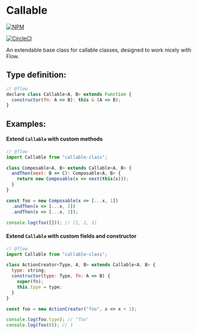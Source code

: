 # Callable

[![NPM](https://nodei.co/npm/callable-class.png)](https://npmjs.org/package/callable-class)

[![CircleCI](https://circleci.com/gh/sleexyz/callable.svg?style=svg)](https://circleci.com/gh/sleexyz/callable)


An extendable base class for callable classes, designed to work nicely with Flow.

## Type definition:

```js
// @flow
declare class Callable<A, B> extends Function {
  constructor(fn: A => B): this & (A => B);
}
```

## Examples:

#### Extend `Callable` with custom methods
```js
// @flow
import Callable from "callable-class";

class Composable<A, B> extends Callable<A, B> {
  andThen(next: B => C): Composable<A, B> {
    return new Composable(x => next(this(x)));
  }
}

const foo = new Composable(x => [...x, 1])
  .andThen(x => [...x, 2])
  .andThen(x => [...x, 3]);

console.log(foo([])); // [1, 2, 3]
```

#### Extend `Callable` with custom fields and constructor
```js
// @flow
import Callable from "callable-class";

class ActionCreator<Type, A, B> extends Callable<A, B> {
  type: string;
  constructor(type: Type, fn: A => B) {
    super(fn);
    this.type = type;
  }
}

const foo = new ActionCreator("foo", x => x + 1);

console.log(foo.type); // "foo"
console.log(foo(0)); // 1
```
